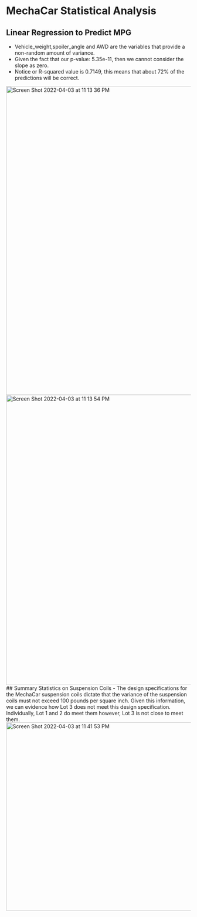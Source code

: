 # MechaCar Statistical Analysis
## Linear Regression to Predict MPG
- Vehicle_weight,spoiler_angle and AWD are the variables that provide a non-random amount of variance.
- Given the fact that our p-value: 5.35e-11, then we cannot consider the slope as zero.
- Notice or R-squared value is 0.7149, this means that about 72% of the predictions will be correct.
<img width="840" alt="Screen Shot 2022-04-03 at 11 13 36 PM" src="https://user-images.githubusercontent.com/95834653/161472752-ace8e8d9-44c0-43a6-a644-75455256aa74.png">
<img width="789" alt="Screen Shot 2022-04-03 at 11 13 54 PM" src="https://user-images.githubusercontent.com/95834653/161472777-f04bc033-b3ed-4f2f-885a-4c76f0f7896d.png">
## Summary Statistics on Suspension Coils
- The design specifications for the MechaCar suspension coils dictate that the variance of the suspension coils must not exceed 100 pounds per square inch. Given this information, we can evidence how Lot 3 does not meet this design specification. Individually, Lot 1 and 2 do meet them however, Lot 3 is not close to meet them. 
<img width="512" alt="Screen Shot 2022-04-03 at 11 41 53 PM" src="https://user-images.githubusercontent.com/95834653/161475119-a84d24fd-e99a-408c-a9d9-4849a45b9d69.png">

